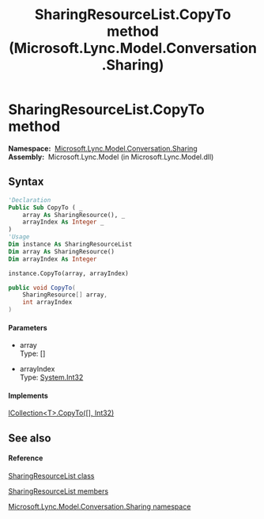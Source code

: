 ﻿---
title: SharingResourceList.CopyTo method  (Microsoft.Lync.Model.Conversation.Sharing)
TOCTitle: 'CopyTo method '
ms:assetid: M:Microsoft.Lync.Model.Conversation.Sharing.SharingResourceList.CopyTo(Microsoft.Lync.Model.Conversation.Sharing.SharingResource[],System.Int32)_DI_3_UC_OCS14MrefLyncWPF
ms:mtpsurl: https://msdn.microsoft.com/en-us/library/microsoft.lync.model.conversation.sharing.sharingresourcelist.copyto(v=office.15)
ms:contentKeyID: 48590618
ms.date: 07/28/2014
mtps_version: v=office.15
f1_keywords:
- Microsoft.Lync.Model.Conversation.Sharing.SharingResourceList.CopyTo
dev_langs:
- CSharp
- JScript
- VB
- other
---

# SharingResourceList.CopyTo method

**Namespace:**  [Microsoft.Lync.Model.Conversation.Sharing](microsoft-lync-model-conversation-sharing-namespace_2.md)  
**Assembly:**  Microsoft.Lync.Model (in Microsoft.Lync.Model.dll)

## Syntax

``` vb
'Declaration
Public Sub CopyTo ( _
    array As SharingResource(), _
    arrayIndex As Integer _
)
'Usage
Dim instance As SharingResourceList
Dim array As SharingResource()
Dim arrayIndex As Integer

instance.CopyTo(array, arrayIndex)
```

``` csharp
public void CopyTo(
    SharingResource[] array,
    int arrayIndex
)
```

#### Parameters

  - array  
    Type: \[\]  

<!-- end list -->

  - arrayIndex  
    Type: [System.Int32](http://msdn2.microsoft.com/en-us/library/td2s409d)  

#### Implements

[ICollection\<T\>.CopyTo(\[\], Int32)](http://msdn2.microsoft.com/en-us/library/0efx51xw)  

## See also

#### Reference

[SharingResourceList class](sharingresourcelist-class-microsoft-lync-model-conversation-sharing_2.md)

[SharingResourceList members](sharingresourcelist-members-microsoft-lync-model-conversation-sharing_2.md)

[Microsoft.Lync.Model.Conversation.Sharing namespace](microsoft-lync-model-conversation-sharing-namespace_2.md)

